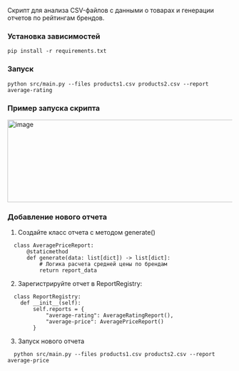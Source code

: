 Скрипт для анализа CSV-файлов с данными о товарах и генерации отчетов по рейтингам брендов.

### Установка зависимостей
```
pip install -r requirements.txt
```

### Запуск
```
python src/main.py --files products1.csv products2.csv --report average-rating
```

### Пример запуска скрипта
<img width="1521" height="185" alt="image" src="https://github.com/user-attachments/assets/84a3a18d-af09-4f1f-96d0-e71478b267ed" />

### Добавление нового отчета
1) Создайте класс отчета с методом generate()
```
  class AveragePriceReport:
      @staticmethod
      def generate(data: list[dict]) -> list[dict]:
          # Логика расчета средней цены по брендам
          return report_data
```

2) Зарегистрируйте отчет в ReportRegistry:
```
  class ReportRegistry:
    def __init__(self):
        self.reports = {
            "average-rating": AverageRatingReport(),
            "average-price": AveragePriceReport()
        }
```

3) Запуск нового отчета
```
  python src/main.py --files products1.csv products2.csv --report average-price
```

